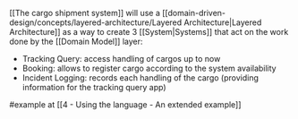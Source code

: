 [[The cargo shipment system]] will use a [[domain-driven-design/concepts/layered-architecture/Layered Architecture|Layered Architecture]] as a way to create 3 [[System|Systems]] that act on the work done by the [[Domain Model]] layer:

- Tracking Query: access handling of cargos up to now
- Booking: allows to register cargo according to the system availability
- Incident Logging: records each handling of the cargo (providing information for the tracking query app)

#example at [[4 - Using the language - An extended example]]
